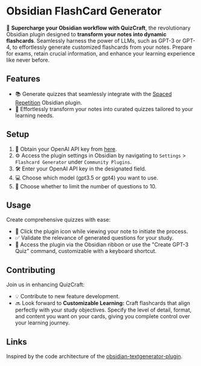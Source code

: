 # Obsidian FlashCard Generator


🚀 **Supercharge your Obsidian workflow with QuizCraft**, the revolutionary Obsidian plugin designed to **transform your notes into dynamic flashcards**. Seamlessly harness the power of LLMs, such as GPT-3 or GPT-4, to effortlessly generate customized flashcards from your notes. Prepare for exams, retain crucial information, and enhance your learning experience like never before.

## Features

- 📚 Generate quizzes that seamlessly integrate with the [Spaced Repetition](https://github.com/st3v3nmw/obsidian-spaced-repetition) Obsidian plugin.
- 🎯 Effortlessly transform your notes into curated quizzes tailored to your learning needs.

## Setup

1. 🔑 Obtain your OpenAI API key from [here](https://beta.openai.com/account/api-keys).
2. ⚙️ Access the plugin settings in Obsidian by navigating to `Settings` > `Flashcard Generator` under `Community Plugins`.
3. 🛠️ Enter your OpenAI API key in the designated field.
4. 💻 Choose which model (gpt3.5 or gpt4) you want to use.
5. 🔢 Choose whether to limit the number of questions to 10.

## Usage

Create comprehensive quizzes with ease:
- 📝 Click the plugin icon while viewing your note to initiate the process.
- ✅ Validate the relevance of generated questions for your study.
- 🚀 Access the plugin via the Obsidian ribbon or use the "Create GPT-3 Quiz" command, customizable with a keyboard shortcut.

## Contributing

Join us in enhancing QuizCraft:
- 💡 Contribute to new feature development.
- 🔜 Look forward to **Customizable Learning:** Craft flashcards that align perfectly with your study objectives. Specify the level of detail, format, and content you want on your cards, giving you complete control over your learning journey.

## Links

Inspired by the code architecture of the [obsidian-textgenerator-plugin](https://github.com/nhaouari/obsidian-textgenerator-plugin).
